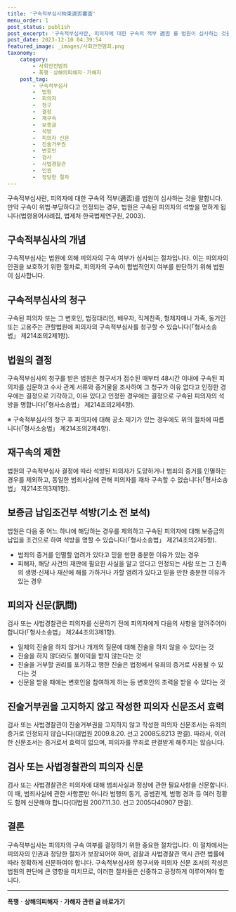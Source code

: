 ```yaml
---
title: '구속적부심사拘束適否審査'
menu_order: 1
post_status: publish
post_excerpt: '구속적부심사란, 피의자에 대한 구속의 적부 適否 를 법원이 심사하는 것을 말합니다. 만약 구속이 위법 부당하다고 인정되는 경우, 법원은 구속된 피의자의 석방을 명하게 됩니다 법령용어사례집, 법제처 한국법제연구원, 2003 .'
post_date: 2023-12-10 04:39:54
featured_image: _images/사회안전범죄.png
taxonomy:
    category:
        - 사회안전범죄
        - 폭행ㆍ상해의피해자ㆍ가해자
    post_tag:
        - 구속적부심사
        -  법원
        -  피의자
        -  청구
        -  결정
        -  재구속
        -  보증금
        -  석방
        -  피의자 신문
        -  진술거부권
        -  변호인
        -  검사
        -  사법경찰관
        -  인권
        -  정당한 절차
---
```



구속적부심사란, 피의자에 대한 구속의 적부(適否)를 법원이 심사하는 것을 말합니다. 만약 구속이 위법·부당하다고 인정되는 경우, 법원은 구속된 피의자의 석방을 명하게 됩니다(법령용어사례집, 법제처·한국법제연구원, 2003).

## 구속적부심사의 개념

구속적부심사는 법원에 의해 피의자의 구속 여부가 심사되는 절차입니다. 이는 피의자의 인권을 보호하기 위한 절차로, 피의자의 구속이 합법적인지 여부를 판단하기 위해 법원이 심사합니다.

## 구속적부심사의 청구

구속된 피의자 또는 그 변호인, 법정대리인, 배우자, 직계친족, 형제자매나 가족, 동거인 또는 고용주는 관할법원에 피의자의 구속적부심사를 청구할 수 있습니다(「형사소송법」 제214조의2제1항).

## 법원의 결정

구속적부심사의 청구를 받은 법원은 청구서가 접수된 때부터 48시간 이내에 구속된 피의자를 심문하고 수사 관계 서류와 증거물을 조사하여 그 청구가 이유 없다고 인정한 경우에는 결정으로 기각하고, 이유 있다고 인정한 경우에는 결정으로 구속된 피의자의 석방을 명합니다(「형사소송법」 제214조의2제4항).

※ 구속적부심사의 청구 후 피의자에 대해 공소 제기가 있는 경우에도 위의 절차에 따릅니다(「형사소송법」 제214조의2제4항).

## 재구속의 제한

법원의 구속적부심사 결정에 따라 석방된 피의자가 도망하거나 범죄의 증거를 인멸하는 경우를 제외하고, 동일한 범죄사실에 관해 피의자를 재차 구속할 수 없습니다(「형사소송법」 제214조의3제1항).

## 보증금 납입조건부 석방(기소 전 보석)

법원은 다음 중 어느 하나에 해당하는 경우를 제외하고 구속된 피의자에 대해 보증금의 납입을 조건으로 하여 석방을 명할 수 있습니다(「형사소송법」 제214조의2제5항).

- 범죄의 증거를 인멸할 염려가 있다고 믿을 만한 충분한 이유가 있는 경우
- 피해자, 해당 사건의 재판에 필요한 사실을 알고 있다고 인정되는 사람 또는 그 친족의 생명·신체나 재산에 해를 가하거나 가할 염려가 있다고 믿을 만한 충분한 이유가 있는 경우

## 피의자 신문(訊問)

검사 또는 사법경찰관은 피의자를 신문하기 전에 피의자에게 다음의 사항을 알려주어야 합니다(「형사소송법」 제244조의3제1항).

- 일체의 진술을 하지 않거나 개개의 질문에 대해 진술을 하지 않을 수 있다는 것
- 진술을 하지 않더라도 불이익을 받지 않는다는 것
- 진술을 거부할 권리를 포기하고 행한 진술은 법정에서 유죄의 증거로 사용될 수 있다는 것
- 신문을 받을 때에는 변호인을 참여하게 하는 등 변호인의 조력을 받을 수 있다는 것

## 진술거부권을 고지하지 않고 작성한 피의자 신문조서 효력

검사 또는 사법경찰관이 진술거부권을 고지하지 않고 작성한 피의자 신문조서는 유죄의 증거로 인정되지 않습니다(대법원 2009.8.20. 선고 2008도8213 판결). 따라서, 이러한 신문조서는 증거로서 효력이 없으며, 피의자를 무죄로 판결받게 해주지는 않습니다.

## 검사 또는 사법경찰관의 피의자 신문

검사 또는 사법경찰관은 피의자에 대해 범죄사실과 정상에 관한 필요사항을 신문합니다. 이 때, 범죄사실에 관한 사항뿐만 아니라 범행의 동기, 공범관계, 범행 경과 등 여러 정황도 함께 신문해야 합니다(대법원 2007.11.30. 선고 2005다40907 판결).

## 결론

구속적부심사는 피의자의 구속 여부를 결정하기 위한 중요한 절차입니다. 이 절차에서는 피의자의 인권과 정당한 절차가 보장되어야 하며, 검찰과 사법경찰관 역시 관련 법률에 따라 정확하게 신문하여야 합니다. 구속적부심사의 청구서와 피의자 신문 조서의 작성은 법원의 판단에 큰 영향을 미치므로, 이러한 절차들은 신중하고 공정하게 이루어져야 합니다. 
<!-- wp:separator -->
<hr class="wp-block-separator has-alpha-channel-opacity"/>
<!-- /wp:separator -->

<!-- wp:group {"backgroundColor":"base","layout":{"type":"constrained"}} -->
<div class="wp-block-group has-base-background-color has-background"><!-- wp:paragraph {"align":"center","fontSize":"medium"} -->
<p class="has-text-align-center has-large-font-size"><strong>폭행ㆍ상해의피해자ㆍ가해자 관련 글 바로가기</strong></p>
<!-- /wp:paragraph -->


<!-- wp:latest-posts
{"categories":[{"id":30700,"count":19,"description":"","link":"https://uknowlaw.com/category/%ed%8f%ad%ed%96%89%e3%86%8d%ec%83%81%ed%95%b4%ec%9d%98%ed%94%bc%ed%95%b4%ec%9e%90%e3%86%8d%ea%b0%80%ed%95%b4%ec%9e%90/","name":"폭행ㆍ상해의피해자ㆍ가해자","slug":"폭행ㆍ상해의피해자ㆍ가해자","taxonomy":"category","parent":0,"meta":[],"_links":{"self":[{"href":"https://uknowlaw.com/wp-json/wp/v2/categories/30700"}],"collection":[{"href":"https://uknowlaw.com/wp-json/wp/v2/categories"}],"about":[{"href":"https://uknowlaw.com/wp-json/wp/v2/taxonomies/category"}],"wp:post_type":[{"href":"https://uknowlaw.com/wp-json/wp/v2/posts?categories=30700"}],"curies":[{"name":"wp","href":"https://api.w.org/{rel}","templated":true}]}}],"postsToShow":100,"excerptLength":28,"postLayout":"grid","columns":2,"featuredImageAlign":"left","featuredImageSizeSlug":"large","fontSize":"small"} /--></div>
<!-- /wp:group -->